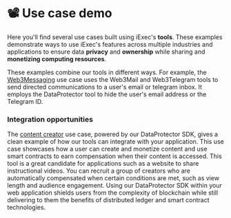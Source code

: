 # 📽 Use case demo

Here you'll find several use cases built using iExec's **tools**. These examples
demonstrate ways to use iExec's features across multiple industries and
applications to ensure data **privacy** and **ownership** while sharing and
**monetizing computing resources**.

These examples combine our tools in different ways. For example, the
[Web3Messaging](./use-case-demo/web3messaging.md)
use case uses the Web3Mail and Web3Telegram tools to send directed communications to a
user's email or telegram inbox. It employs the DataProtector tool to hide the user's email
address or the Telegram ID.


### Integration opportunities

The [content creator](./use-case-demo/content-creator.md) use case, powered by
our DataProtector SDK, gives a clean example of how our tools can integrate with
your application. This use case showcases how a user can create and monetize
content and use smart contracts to earn compensation when their content is
accessed. This tool is a great candidate for applications such as a website to
share instructional videos. You can recruit a group of creators who are
automatically compensated when certain conditions are met, such as view length
and audience engagement. Using our DataProtector SDK within your web application
shields users from the complexity of blockchain while still delivering to them
the benefits of distributed ledger and smart contract technologies.
